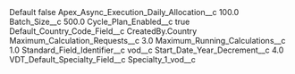 <?xml version="1.0" encoding="UTF-8"?>
<CustomMetadata xmlns="http://soap.sforce.com/2006/04/metadata" xmlns:xsi="http://www.w3.org/2001/XMLSchema-instance" xmlns:xsd="http://www.w3.org/2001/XMLSchema">
    <label>Default</label>
    <protected>false</protected>
    <values>
        <field>Apex_Async_Execution_Daily_Allocation__c</field>
        <value xsi:type="xsd:double">100.0</value>
    </values>
    <values>
        <field>Batch_Size__c</field>
        <value xsi:type="xsd:double">500.0</value>
    </values>
    <values>
        <field>Cycle_Plan_Enabled__c</field>
        <value xsi:type="xsd:boolean">true</value>
    </values>
    <values>
        <field>Default_Country_Code_Field__c</field>
        <value xsi:type="xsd:string">CreatedBy.Country</value>
    </values>
    <values>
        <field>Maximum_Calculation_Requests__c</field>
        <value xsi:type="xsd:double">3.0</value>
    </values>
    <values>
        <field>Maximum_Running_Calculations__c</field>
        <value xsi:type="xsd:double">1.0</value>
    </values>
    <values>
        <field>Standard_Field_Identifier__c</field>
        <value xsi:type="xsd:string">vod__c</value>
    </values>
    <values>
        <field>Start_Date_Year_Decrement__c</field>
        <value xsi:type="xsd:double">4.0</value>
    </values>
    <values>
        <field>VDT_Default_Specialty_Field__c</field>
        <value xsi:type="xsd:string">Specialty_1_vod__c</value>
    </values>
</CustomMetadata>
